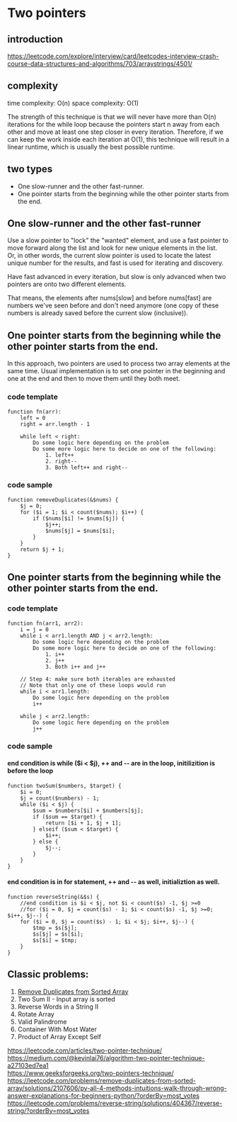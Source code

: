 # Two pointers

## introduction

https://leetcode.com/explore/interview/card/leetcodes-interview-crash-course-data-structures-and-algorithms/703/arraystrings/4501/

## complexity

time complexity: O(n)
space complexity: O(1)

The strength of this technique is that we will never have more than O(n) iterations for the while loop because the pointers start n away from each other and move at least one step closer in every iteration. Therefore, if we can keep the work inside each iteration at O(1), this technique will result in a linear runtime, which is usually the best possible runtime. 

## two types

- One slow-runner and the other fast-runner.
- One pointer starts from the beginning while the other pointer starts from the end.

## One slow-runner and the other fast-runner

Use a slow pointer to "lock" the "wanted" element, and use a fast pointer to move forward along the list and look for new unique elements in the list.  
Or, in other words, the current slow pointer is used to locate the latest unique number for the results, and fast is used for iterating and discovery.

Have fast advanced in every iteration, but slow is only advanced when two pointers are onto two different elements.

That means, the elements after nums[slow] and before nums[fast] are numbers we've seen before and don't need anymore (one copy of these numbers is already saved before the current slow (inclusive)).

## One pointer starts from the beginning while the other pointer starts from the end.

In this approach, two pointers are used to process two array elements at the same time. Usual implementation is to set one pointer in the beginning and one at the end and then to move them until they both meet.

### code template

    function fn(arr):
        left = 0
        right = arr.length - 1
    
        while left < right:
            Do some logic here depending on the problem
            Do some more logic here to decide on one of the following:
                1. left++
                2. right--
                3. Both left++ and right--

### code sample

    function removeDuplicates(&$nums) {
        $j = 0;
        for ($i = 1; $i < count($nums); $i++) {
            if ($nums[$i] != $nums[$j]) {
                $j++;
                $nums[$j] = $nums[$i];
            }
        }
        return $j + 1;
    }
    
## One pointer starts from the beginning while the other pointer starts from the end.

### code template

    function fn(arr1, arr2):
        i = j = 0
        while i < arr1.length AND j < arr2.length:
            Do some logic here depending on the problem
            Do some more logic here to decide on one of the following:
                1. i++
                2. j++
                3. Both i++ and j++
    
        // Step 4: make sure both iterables are exhausted
        // Note that only one of these loops would run
        while i < arr1.length:
            Do some logic here depending on the problem
            i++
    
        while j < arr2.length:
            Do some logic here depending on the problem
            j++

### code sample

#### end condition is while ($i < $j), ++ and -- are in the loop, initilizition is before the loop

    function twoSum($numbers, $target) {
        $i = 0;
        $j = count($numbers) - 1;
        while ($i < $j) {
            $sum = $numbers[$i] + $numbers[$j];
            if ($sum == $target) {
                return [$i + 1, $j + 1];
            } elseif ($sum < $target) {
                $i++;
            } else {
                $j--;
            }
        }
    }
    
#### end condition is in for statement, ++ and -- as well, initializtion as well.
    
    function reverseString(&$s) {
        //end condition is $i < $j, not $i < count($s) -1, $j >=0
        //for ($i = 0, $j = count($s) - 1; $i < count($s) -1, $j >=0; $i++, $j--) {
        for ($i = 0, $j = count($s) - 1; $i < $j; $i++, $j--) {
            $tmp = $s[$j];
            $s[$j] = $s[$i];
            $s[$i] = $tmp;
        }
    }

## Classic problems:

1. [Remove Duplicates from Sorted Array](https://leetcode.com/problems/remove-duplicates-from-sorted-array/)
2. Two Sum II - Input array is sorted
3. Reverse Words in a String II
4. Rotate Array
5. Valid Palindrome
6. Container With Most Water
7. Product of Array Except Self

https://leetcode.com/articles/two-pointer-technique/  
https://medium.com/@kevinlai76/algorithm-two-pointer-technique-a27103ed7ea1  
https://www.geeksforgeeks.org/two-pointers-technique/  
https://leetcode.com/problems/remove-duplicates-from-sorted-array/solutions/2107606/py-all-4-methods-intuitions-walk-through-wrong-answer-explanations-for-beginners-python/?orderBy=most_votes  
https://leetcode.com/problems/reverse-string/solutions/404367/reverse-string/?orderBy=most_votes  
